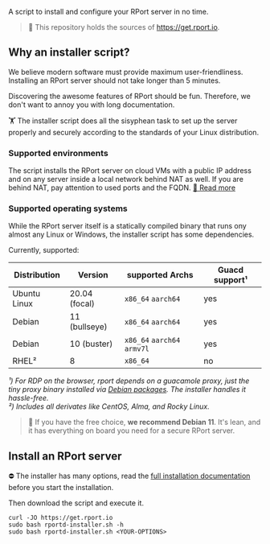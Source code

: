 A script to install and configure your RPort server in no time.

> 📣 This repository holds the sources of https://get.rport.io.

## Why an installer script?
We believe modern software must provide maximum user-friendliness. 
Installing an RPort server should not take longer than 5 minutes.

Discovering the awesome features of RPort should be fun. Therefore, we don't want to annoy you with long documentation.

🏋 The installer script does all the sisyphean task to set up the server properly and securely according to the standards of your Linux distribution.

### Supported environments
The script installs the RPort server on cloud VMs with a public IP address and on any server inside a local network behind NAT as well. 
If you are behind NAT, pay attention to used ports and the FQDN. [📖 Read more](https://kb.rport.io/install-the-rport-server/install-on-premises)

### Supported operating systems
While the RPort server itself is a statically compiled binary that runs ony almost any Linux or Windows, the installer script has some dependencies.

Currently, supported:

Distribution | Version | supported Archs             |Guacd support¹
-------------|---------|-----------------------------|------------------
Ubuntu Linux |20.04 (focal)| `x86_64` `aarch64`          | yes
Debian | 11 (bullseye) | `x86_64` `aarch64`          | yes
Debian |10 (buster) | `x86_64` `aarch64` `armv7l` | yes
RHEL²   | 8          | `x86_64`                    | no
*¹) For RDP on the browser, rport depends on a guacamole proxy, just the tiny proxy binary installed via [Debian packages](https://bitbucket.org/cloudradar/rport-guacamole/src/main/). The installer handles it hassle-free.*
<br>*²) Includes all derivates like CentOS, Alma, and Rocky Linux.*

> 🧏 If you have the free choice, **we recommend Debian 11**. It's lean, and it has everything on board you need for a secure RPort server.

## Install an RPort server

⛔ The installer has many options, read the [full installation documentation](https://kb.rport.io/install-the-rport-server/install-on-premises) before you start the installation.

Then download the script and execute it.
```shell
curl -JO https://get.rport.io
sudo bash rportd-installer.sh -h
sudo bash rportd-installer.sh <YOUR-OPTIONS>
```